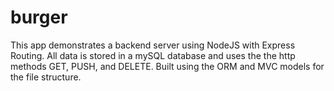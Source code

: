 # burger

This app demonstrates a backend server using NodeJS with Express Routing. All data is stored in a mySQL database and uses the the http methods GET, PUSH, and DELETE. Built using the ORM and MVC models for the file structure.
